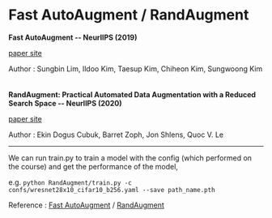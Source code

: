 Fast AutoAugment / RandAugment
===

**Fast AutoAugment -- NeurlIPS (2019)**

[paper site](https://papers.nips.cc/paper_files/paper/2019/file/6add07cf50424b14fdf649da87843d01-Paper.pdf)

Author : Sungbin Lim, Ildoo Kim, Taesup Kim, Chiheon Kim, Sungwoong Kim  
<br>
<br>
**RandAugment: Practical Automated Data Augmentation with a Reduced Search Space -- NeurlIPS (2020)**

[paper site](https://papers.nips.cc/paper_files/paper/2020/file/d85b63ef0ccb114d0a3bb7b7d808028f-Paper.pdf)

Author : Ekin Dogus Cubuk, Barret Zoph, Jon Shlens, Quoc V. Le


----
We can run train.py to train a model with the config (which performed on the course) and get the performance of the model,

e.g. `python RandAugment/train.py -c confs/wresnet28x10_cifar10_b256.yaml --save path_name.pth`

Reference : [Fast AutoAugment](https://github.com/kakaobrain/fast-autoaugment) / [RandAugment](https://github.com/ildoonet/pytorch-randaugment)
